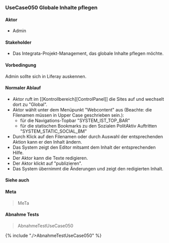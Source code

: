 
### UseCase050 Globale Inhalte pflegen

#### Aktor
 * Admin


#### Stakeholder
 * Das Integrata-Projekt-Management, das globale Inhalte pflegen möchte.


#### Vorbedingung
Admin sollte sich in Liferay auskennen.


#### Normaler Ablauf
 * Aktor ruft im [[Kontrollbereich][ControlPanel]] die Sites auf und wechselt dort zu "Global".
 * Aktor wählt unter dem Menüpunkt "Webcontent" aus (Beachte: die Filenamen müssen in Upper Case geschrieben sein.):
   * für die Navigations-Topbar "SYSTEM_IST_TOP_BAR"
   * für die statischen Bookmarks zu den Sozialen PolitAktiv Auftritten "SYSTEM_STATIC_SOCIAL_BM"
 * Durch Klick auf den Filenamen oder durch Auswahl der entsprechenden Aktion kann er den Inhalt ändern.
 * Das System zeigt den Editor mitsamt dem Inhalt der entsprechenden Hilfe.
 * Der Aktor kann die Texte redigieren.
 * Der Aktor klickt auf "publizieren".
 * Das System übernimmt die Änderungen und zeigt den redigierten Inhalt.



#### Siehe auch

#### Meta
>MeTa


#### Abnahme Tests
>AbnahmeTestUseCase050

{% include "./>AbnahmeTestUseCase050" %}
